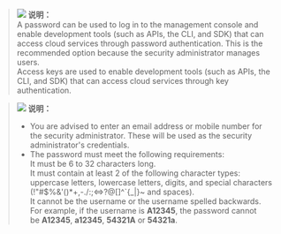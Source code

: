 >![](public_sys-resources/icon-note.gif) **说明：**  
>A password can be used to log in to the management console and enable development tools \(such as APIs, the CLI, and SDK\) that can access cloud services through password authentication. This is the recommended option because the security administrator manages users.  
>Access keys are used to enable development tools \(such as APIs, the CLI, and SDK\) that can access cloud services through key authentication.

>![](public_sys-resources/icon-note.gif) **说明：**  
>-   You are advised to enter an email address or mobile number for the security administrator. These will be used as the security administrator's credentials.  
>-   The password must meet the following requirements:  
>    It must be 6 to 32 characters long.  
>    It must contain at least 2 of the following character types: uppercase letters, lowercase letters, digits, and special characters \(!"\#$%&'\(\)\*+,-./:;<=\>?@\[\]^\`\{\_|\}~ and spaces\).  
>    It cannot be the username or the username spelled backwards. For example, if the username is  **A12345**, the password cannot be **A12345**, **a12345**, **54321A** or **54321a**.  
